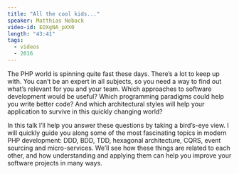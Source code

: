 ```yaml
---
title: "All the cool kids..."
speaker: Matthias Noback
video-id: EDXgNA_pXX0
length: "43:41"
tags:
  - videos
  - 2016
---
```


The PHP world is spinning quite fast these days. There’s a lot to keep up with. You can’t be an expert in all subjects, so you need a way to find out what’s relevant for you and your team. Which approaches to software development would be useful? Which programming paradigms could help you write better code? And which architectural styles will help your application to survive in this quickly changing world?

In this talk I’ll help you answer these questions by taking a bird’s-eye view. I will quickly guide you along some of the most fascinating topics in modern PHP development: DDD, BDD, TDD, hexagonal architecture, CQRS, event sourcing and micro-services. We’ll see how these things are related to each other, and how understanding and applying them can help you improve your software projects in many ways.
